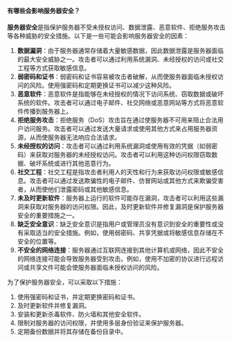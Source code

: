 <!--
 * @Author: Shu Binqi
 * @Date: 2023-03-19 21:52:24
 * @LastEditors: Shu Binqi
 * @LastEditTime: 2023-03-20 19:24:40
 * @Description: 服务器安全
 * @Version: 1.0.0
 * @FilePath: \interviewQuestions\前端基础\计算机\服务器\服务器安全.md
-->

#### 有哪些会影响服务器安全？

**服务器安全**是指保护服务器不受未授权访问、数据泄露、恶意软件、拒绝服务攻击等各种威胁的安全措施。以下是一些可能会影响服务器安全的因素：

1. **数据漏洞**：由于服务器通常存储着大量敏感数据，因此数据泄露是服务器面临的最大安全威胁之一。攻击者可以通过利用系统漏洞、未经授权的访问或社交工程等方式获取敏感信息。
1. **弱密码和证书**：弱密码和证书容易被攻击者破解，从而使服务器面临未授权访问的风险。使用强密码和定期更换证书可以减少这种风险。
1. **恶意软件**：恶意软件是指能够在未经授权的情况下访问系统、窃取数据或破坏系统的软件。攻击者可以通过电子邮件、社交网络或恶意网站等方式将恶意软件传播到服务器上。
1. **拒绝服务攻击**：拒绝服务（DoS）攻击旨在通过使服务器不可用来阻止合法用户访问服务。攻击者可以通过发送大量请求或使用其他方式来占用服务器资源，从而使服务器无法响应合法请求。
1. **未经授权的访问**：攻击者可以通过利用系统漏洞或使用有效的凭据（如弱密码）来获取对服务器的未经授权访问。攻击者可以利用这种访问权限窃取数据、破坏系统或进行其他恶意行为。
1. **社交工程**：社交工程是指攻击者利用人的天性和行为来获取访问权限或敏感信息。攻击者可以通过发送欺骗性的电子邮件、仿冒网站或其他方式来欺骗受害者，从而使他们泄露密码或其他敏感信息。
1. **未及时更新软件**：服务器上运行的软件可能存在漏洞，攻击者可以利用这些漏洞来获取对服务器的访问权限。因此，及时更新软件并修复漏洞是保护服务器安全的重要措施之一。
1. **缺乏安全意识**：缺乏安全意识是指用户或管理员没有意识到安全的重要性或没有采取适当的安全措施。例如，使用弱密码、共享凭据或将敏感信息存储在不安全的位置等。
1. **不安全的网络连接**：服务器通过互联网连接到其他计算机或网络，因此不安全的网络连接可能会导致服务器受到攻击。例如，使用不加密的协议进行远程访问或共享文件可能会使服务器面临未授权访问的风险。

为了保护服务器安全，可以采取以下措施：

1. 使用强密码和证书，并定期更换密码和证书。
1. 及时更新软件并修复漏洞。
1. 安装和更新杀毒软件、防火墙和其他安全软件。
1. 限制对服务器的访问权限，并使用多层身份验证来保护服务器。
1. 定期备份数据并将其存储在备份目录中。
